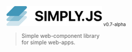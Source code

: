 <img src="docs/images/logo.png" width="250px"> <small>v0.7-alpha</small>
> Simple web-component library<br>for simple web-apps.

<center>
    <repl-component id="0b3l4k6ksoke9ca" download="false"></replcomponent>
</center>